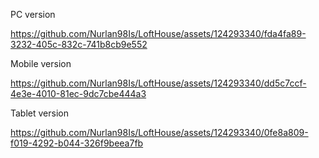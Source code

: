 PC version

https://github.com/Nurlan98Is/LoftHouse/assets/124293340/fda4fa89-3232-405c-832c-741b8cb9e552

Mobile version

https://github.com/Nurlan98Is/LoftHouse/assets/124293340/dd5c7ccf-4e3e-4010-81ec-9dc7cbe444a3

Tablet version

https://github.com/Nurlan98Is/LoftHouse/assets/124293340/0fe8a809-f019-4292-b044-326f9beea7fb


